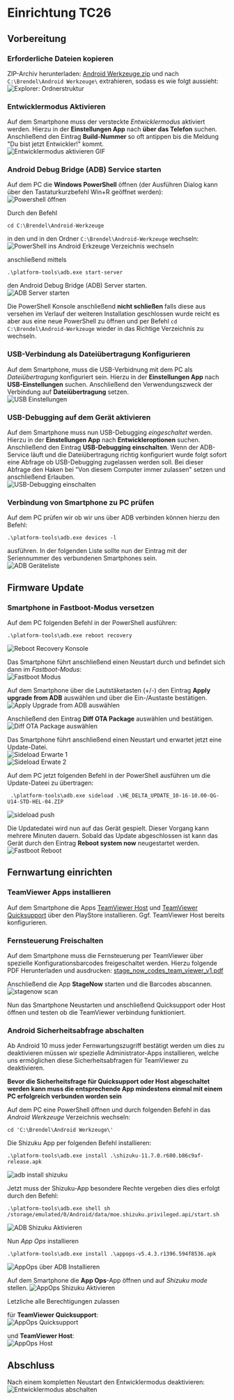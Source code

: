 # Einrichtung TC26

## Vorbereitung

### Erforderliche Dateien kopieren
ZIP-Archiv herunterladen: [Android Werkzeuge.zip](https://github.com/rolschewsky/zebra/blob/master/Android%20Werkzeuge.zip?raw=true) und nach `C:\Brendel\Android Werkzeuge\` extrahieren, sodass es wie folgt aussieht:  
![Explorer: Ordnerstruktur](https://github.com/rolschewsky/zebra/blob/master/pics/explorer_android_werkzeuge.png?raw=true)



### Entwicklermodus Aktivieren
Auf dem Smartphone muss der versteckte _Entwicklermodus_ aktiviert werden. Hierzu in der **Einstellungen App** nach **über das Telefon** suchen. Anschließend den Eintrag **Build-Nummer** so oft antippen bis die Meldung "Du bist jetzt Entwickler!" kommt.  
![Entwicklermodus aktivieren GIF](https://github.com/rolschewsky/zebra/blob/master/vids/Entwicklermodus.gif?raw=true)

### Android Debug Bridge (ADB) Service starten
Auf dem PC die **Windows PowerShell** öffnen (der Ausführen Dialog kann über den Tastaturkurzbefehl Win+R geöffnet werden):  
![Powershell öffnen](https://github.com/rolschewsky/zebra/blob/master/pics/powershell_ausfuehren.png?raw=true)
 
 Durch den Befehl 
```
cd C:\Brendel\Android-Werkzeuge
``` 
in den  und in den Ordner `C:\Brendel\Android-Werkzeuge` wechseln:  ![PowerShell ins Android Erkzeuge Verzeichnis wechseln](https://github.com/rolschewsky/zebra/blob/master/pics/ps_cd_android_werkzeuge.png?raw=true)

anschließend mittels 
```
.\platform-tools\adb.exe start-server
```
den Android Debug Bridge (ADB) Server starten.  
![ADB Server starten](https://github.com/rolschewsky/zebra/blob/master/pics/ps_start_adb.png?raw=true)

Die PowerShell Konsole anschließend **nicht schließen** falls diese aus versehen im Verlauf der weiteren Installation geschlossen wurde reicht es aber aus eine neue PowerShell zu öffnen und per Befehl `cd C:\Brendel\Android-Werkzeuge` wieder in das Richtige Verzeichnis zu wechseln.

### USB-Verbindung als Dateiübertragung Konfigurieren
Auf dem Smartphone, muss die USB-Verbidnung mit dem PC als _Dateiübertragung_ konfiguriert sein. Hierzu in der **Einstellungen App** nach **USB-Einstellungen** suchen. Anschließend den Verwendungszweck der Verbindung auf **Dateiübertragung** setzen.  
![USB Einstellungen](https://github.com/rolschewsky/zebra/blob/master/vids/USB%20Einstellen.gif?raw=true) 

### USB-Debugging auf dem Gerät aktivieren
Auf dem Smartphone muss nun USB-Debugging _eingeschaltet_ werden. Hierzu in der **Einstellungen App** nach **Entwickleroptionen** suchen. Anschließend den Eintrag **USB-Debugging einschalten**. Wenn der ADB-Service läuft und die Dateiübertragung richtig konfiguriert wurde folgt sofort eine Abfrage ob USB-Debugging zugelassen werden soll. Bei dieser Abfrage den Haken bei "Von diesem Computer immer zulassen" setzen und anschließend Erlauben.  
![USB-Debugging einschalten](https://github.com/rolschewsky/zebra/blob/master/vids/usb_debugging_einschalten.gif?raw=true)

### Verbindung von Smartphone zu PC prüfen
Auf dem PC prüfen wir ob wir uns über ADB verbinden können hierzu den Befehl:
```
.\platform-tools\adb.exe devices -l
```
ausführen. In der folgenden Liste sollte nun der Eintrag mit der Seriennummer des verbundenen Smartphones sein.  
![ADB Geräteliste](https://github.com/rolschewsky/zebra/blob/master/pics/adb_list_devices.png?raw=true)


## Firmware Update

### Smartphone in Fastboot-Modus versetzen
Auf dem PC folgenden Befehl in der PowerShell ausführen:
```
.\platform-tools\adb.exe reboot recovery
```  
![Reboot Recovery Konsole](https://github.com/rolschewsky/zebra/blob/master/pics/adb_reboot_recovery.png?raw=true)


Das Smartphone führt anschließend einen Neustart durch und befindet sich dann im _Fastboot-Modus_:  
![Fastboot Modus](https://github.com/rolschewsky/zebra/blob/master/pics/fastboot-mode.png?raw=true)

Auf dem Smartphone über die Lautstäketasten (+/-) den Eintrag **Apply upgrade from ADB** auswählen und über die Ein-/Austaste bestätigen.  
![Apply Upgrade from ADB auswählen](https://github.com/rolschewsky/zebra/blob/master/pics/adb_upgrade_adb.png?raw=true)

Anschließend den Eintrag **Diff OTA Package** auswählen und bestätigen.  
![Diff OTA Package auswählen](https://github.com/rolschewsky/zebra/blob/master/pics/adv_diff_ota.png?raw=true)

Das Smartphone führt anschließend einen Neustart und erwartet jetzt eine Update-Datei.  
![Sideload Erwarte 1](https://github.com/rolschewsky/zebra/blob/master/pics/adb_erwarte_sideload_device.png?raw=true)  
![Sideload Erwate 2](https://github.com/rolschewsky/zebra/blob/master/pics/adb_erwarte_sideload.png?raw=true)

Auf dem PC jetzt folgenden Befehl in der PowerShell ausführen um die Update-Dateei zu übertragen:
```
 .\platform-tools\adb.exe sideload .\HE_DELTA_UPDATE_10-16-10.00-QG-U14-STD-HEL-04.ZIP
```  
![sideload push](https://github.com/rolschewsky/zebra/blob/master/pics/adb_sideload.png?raw=true)

Die Updatedatei wird nun auf das Gerät gespielt. Dieser Vorgang kann mehrere Minuten dauern. Sobald das Update abgeschlossen ist kann das Gerät durch den Eintrag **Reboot system now** neugestartet werden.  
![Fastboot Reboot](https://github.com/rolschewsky/zebra/blob/master/pics/fastboot_reboot.png?raw=true)

## Fernwartung einrichten

### TeamViewer Apps installieren
Auf dem Smartphone die Apps [TeamViewer Host](https://play.google.com/store/apps/details?id=com.teamviewer.host.market&hl=de&gl=US) und [TeamViewer Quicksupport](https://play.google.com/store/apps/details?id=com.teamviewer.quicksupport.market&hl=de&gl=US) über den PlayStore installieren. Ggf. TeamViewer Host bereits konfigurieren.

### Fernsteuerung Freischalten
Auf dem Smartphone muss die Fernsteuerung per TeamViewer über spezielle Konfigurationsbarcodes freigeschaltet werden. 
Hierzu folgende PDF Herunterladen und ausdrucken: [stage_now_codes_team_viewer_v1.pdf](https://github.com/rolschewsky/zebra/blob/master/docs/stage_now_codes_team_viewer_v1.pdf?raw=true)

Anschließend die App **StageNow** starten und die Barcodes abscannen.  
![stagenow scan](https://github.com/rolschewsky/zebra/blob/master/vids/stagenow_scan.gif?raw=true)

Nun das Smartphone Neustarten und anschließend Quicksupport oder Host öffnen und testen ob die TeamViewer verbindung funktioniert.

### Android Sicherheitsabfrage abschalten
Ab Android 10 muss jeder Fernwartungszugriff bestätigt werden um dies zu deaktivieren müssen wir spezielle Administrator-Apps installieren, welche uns ermöglichen diese Sicherheitsabfragen für TeamViewer zu deaktivieren.

**Bevor die Sicherheitsfrage für  Quicksupport oder Host abgeschaltet werden kann muss die entsprechende App mindestens einmal mit einem PC erfolgreich verbunden worden sein**

Auf dem PC eine PowerShell öffnen und durch folgenden Befehl in das _Android Werkzeuge_ Verzeichnis wechseln:
```
cd 'C:\Brendel\Android Werkzeuge\'
```

Die Shizuku App per folgenden Befehl installieren:
```
.\platform-tools\adb.exe install .\shizuku-11.7.0.r600.b86c9af-release.apk
```  
![adb install shizuku](https://github.com/rolschewsky/zebra/blob/master/pics/install_shizku.png?raw=true)
 
 Jetzt muss der Shizuku-App besondere Rechte vergeben dies dies erfolgt durch den Befehl:
```
.\platform-tools\adb.exe shell sh /storage/emulated/0/Android/data/moe.shizuku.privileged.api/start.sh
```  
![ADB Shizuku Aktivieren](https://github.com/rolschewsky/zebra/blob/master/pics/adb_shizuku_enable.png?raw=true)

Nun _App Ops_ installieren 
```
.\platform-tools\adb.exe install .\appops-v5.4.3.r1396.594f8536.apk
```  
![AppOps über ADB Installieren](https://github.com/rolschewsky/zebra/blob/master/pics/adb_install_appops.png?raw=true)

Auf dem Smartphone die **App Ops**-App öffnen und auf _Shizuku mode_ stellen.
![AppOps Shizuku Aktivieren](https://github.com/rolschewsky/zebra/blob/master/vids/appops_shizuku.gif?raw=true)

Letzliche alle Berechtigungen zulassen 

für **TeamViewer Quicksupport**:  
![AppOps Quicksupport](https://github.com/rolschewsky/zebra/blob/master/vids/appops_quicksupport.gif?raw=true)

 und **TeamViewer Host**:  
![AppOps Host](https://github.com/rolschewsky/zebra/blob/master/vids/appops_host.gif?raw=true)

## Abschluss
Nach einem kompletten Neustart den Entwicklermodus deaktivieren:  
![Entwicklermodus abschalten](https://github.com/rolschewsky/zebra/blob/master/vids/entwicklermodus_abschalten.gif?raw=true)
